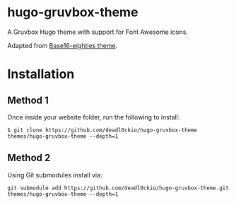 # hugo-gruvbox-theme
A Gruvbox Hugo theme with support for Font Awesome icons.

Adapted from [Base16-eighties theme](https://github.com/deadl0ckio/hugo-base16-theme).

# Installation
## Method 1

Once inside your website folder, run the following to install:

```
$ git clone https://github.com/deadl0ckio/hugo-gruvbox-theme themes/hugo-gruvbox-theme --depth=1
```

## Method 2

Using Git submodules install via:

```
git submodule add https://github.com/deadl0ckio/hugo-gruvbox-theme.git themes/hugo-gruvbox-theme --depth=1
```



